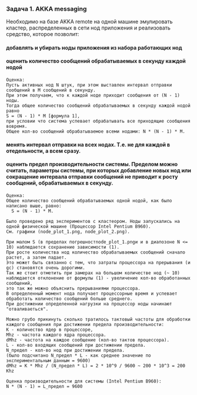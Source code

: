 ### Задача 1. AKKA messaging

Необходимо на базе AKKA remote на одной машине эмулировать кластер, 
распределенных в сети нод приложения и реализовать средство, которое позволит:

#### добавлять и убирать ноды приложения из набора работающих нод

####  оценить количество сообщений обрабатываемых в секунду каждой нодой
  
    Оценка:
    Пусть активных нод N штук, при этом выставлен интервал отправки сообщений в M сообщений в секунду.
    При этом получаем, что к каждой ноде приходит сообщения от (N - 1) ноды.
    Тогда общее количество сообщений обрабатываемых в секунду каждой нодой равно 
    S = (N - 1) * M [формула 1],
    при условии что система успевает обрабатывать все приходящие сообщения вовремя.
    Общее кол-во сообщений обрабатываемое всеми нодами: N * (N - 1) * M.


####  менять интервал отправки на всех нодах. Т.е. не для каждой в отедельности, а всем сразу.

####  оценить предел производительности системы. Пределом можно считать, параметры системы, при которых добавление новых нод или сокращение интервала отправки сообщений не приводит к росту сообщений, обрабатываемых в секунду.
  
    Оценка:
    Общее количество сообщений обрабатываемых одной нодой, как было написано выше, равно: 
      S = (N - 1) * M.

    Было проведено ряд экспериментов с кластеором. Ноды запускались на одной физической машине (Процессор Intel Pentium B960).
    См. графики (node_plot_1.png, node_plot_2.png).

    При малом S (в пределах погрешностnode_plot_1.pngи и в диапозоне N <= 10) наблюдается сохранение зависимости (1).
    При росте количества нод количество обрабатываемых сообщений сначало растет, а затем падает.
    Это может быть связанно с тем, что затраты процессора на прерывания (и gc) становятся очень дорогими.
    Так же стоит отметить при замерах на большом количестве нод (~ 10) наблюдается отклонение от формулы (1) - увеличение кол-во обработанных сообщений, 
    это так же можно объяснить прерываниями процессора. 
    В определенный момент нода получает процессорные время и успевает обработать количество сообщений больше среднего.
    При достижении определенной нагрузки на процессор ноды начинают "отваливаеться".

    Можно грубо прикинуть сколько тратилось тактовый частоты для обработки каждого сообщения при достижении предела производительности:
    K - количество ядер в процессоре,
    Mhz - частота каждого ядра процессора.
    dMhz - частота на каждое сообщение (кол-во тактов процессора).
    L - кол-во входящих сообщений при достижении предела.
    N_предел - кол-во нод при достижении предела.
    (было подсчитано N_предел * L - как среднее значение по экспериментальным данным = 9600)
    dMhz = K * Mhz / (N_предел * L) = 2 * 10^9 / 9600 ~ 200 * 10^3 = 200 Khz

    Оценка производительности для системы (Intel Pentium B960):
    N * (N - 1) = L_предел = 9600 